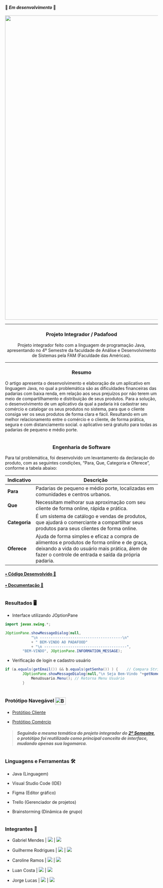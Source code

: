
#### 🚧 ***Em desenvolvimento*** 🚧

<div align = "center">
  <img width="1000px" src="https://github.com/Biellms/ProjetoIntegrador-Padafood/blob/main/Documentação/Padafood.png"/>
  <hr>
  <h3>
  <b>Projeto Integrador / Padafood</b></br></div>

  <div align = "center">
  <p>Projeto integrador feito com a linguagem de programação Java, apresentando no 4º Semestre da faculdade de Análise e Desenvolvimento de Sistemas pela FAM (Faculdade das Américas).
  </p>
  </div>

<hr>

<div align="center">
  <h3><b>Resumo</b></h3>
  </div>
  
O artigo apresenta o desenvolvimento e elaboração de um aplicativo em linguagem Java, no qual a problemática são as dificuldades financeiras das padarias com baixa renda, em relação aos seus prejuízos por não terem um meio de compartilhamento e distribuição de seus produtos. Para a solução, o desenvolvimento de um aplicativo da qual a padaria irá cadastrar seu comércio e catalogar os seus produtos no sistema, para que o cliente consiga ver os seus produtos de forma clara e fácil. Resultando em um melhor relacionamento entre o comércio e o cliente, de forma prática, segura e com distanciamento social. o aplicativo será gratuito para todas as padarias de pequeno e médio porte.

#

<div align="center">
  <h3><b>Engenharia de Software</b></h3>
  </div>

Para tal problemática, foi desenvolvido um levantamento da declaração do produto, com as seguintes condições, “Para, Que, Categoria e Oferece”, conforme a tabela abaixo: 

| Indicativo               | Descrição                                                    |
| ------------------------- | ------------------------------------------------------------ |
| **Para**            | Padarias de pequeno e médio porte, localizadas em comunidades e centros urbanos. |
| **Que** | Necessitam melhorar sua aproximação com seu cliente de forma online, rápida e prática. |
| **Categoria**            | É um sistema de catálogo e vendas de produtos, que ajudará o comerciante a compartilhar seus produtos para seus clientes de forma online. |
| **Oferece**            | Ajuda de forma simples e eficaz a compra de alimentos e produtos de forma online e de graça, deixando a vida do usuário mais prática, álem de fazer o controle de entrada e saída da própria padaria. |

<h4><b><a href="https://github.com/Biellms/ProjetoIntegrador-Padafood/tree/main/Padafood" target="_blank"><p target="_blank">• Código Desenvolvido 📝</a></b></h3>

<h4><b><a href="https://github.com/Biellms/ProjetoIntegrador-Padafood/tree/main/Documentação" target="_blank"><p target="blank">• Documentação 📄</a></b></h3>

#

### **Resultados** 🖥️
- Interface utilizando JOptionPane
```java
import javax.swing.*;

JOptionPane.showMessageDialog(null,
			"\n --------------------------------------\n"
			+ " BEM-VINDO AO PADAFOOD"
			+ "\n --------------------------------------",
        "BEM-VINDO", JOptionPane.INFORMATION_MESSAGE);
```
- Verificação de login e cadastro usuário
```java
if (a.equals(getEmail()) && b.equals(getSenha()) ) {	// Compara Strings
		JOptionPane.showMessageDialog(null,"\n Seja Bem-Vindo "+getNome()+"!!    ");
			MenuUsuario.Menu(); // Retorna Menu Usuário
		}
```

#
  
### **Protótipo Navegável** <img align="center" alt="Biell-Figma" height="25" width="35" src="https://cdn.jsdelivr.net/gh/devicons/devicon/icons/figma/figma-original.svg"/>

- <a href="https://www.figma.com/proto/i14AMF1MmQgTUmFb4pOCOS/PadaFoodCliente?node-id=422%3A835&scaling=scale-down&page-id=0%3A1&starting-point-node-id=422%3A835" target="_blank"><p target="_blank">Protótipo Cliente</a>
- <a href="https://www.figma.com/proto/uhLtWcCpxz3ycuMpXGhsio/Padafood?node-id=1427%3A508&scaling=scale-down&page-id=0%3A1&starting-point-node-id=1426%3A0&show-proto-sidebar=1" target="_blank"><p target="_blank">Protótipo Comércio</a>

> ##### Seguindo a mesma temática do projeto integrador do [2º Semestre](https://github.com/Biellms/ProjetoIntegrador-DeliveryC), o protótipo foi reutilizado como principal conceito de interface, mudando apenas sua logomarca.

#

### **Linguagens e Ferramentas** 🛠
- Java (Linguagem)
- Visual Studio Code (IDE)
- Figma (Editor gráfico)
- Trello (Gerenciador de projetos)

- Brainstorming (Dinâmica de grupo)

#

### **Integrantes** 🤖

- Gabriel Mendes |  <a href="https://www.linkedin.com/in/gabriel-mendes-0706ab1b8" target="_blank"><img src="https://img.shields.io/badge/-Linkedin-blue" target="_blank"></a> |  <a href="https://github.com/Biellms" target="_blank"><img src="https://img.shields.io/badge/-Github-gray" target="_blank"></a> 
- Guilherme Rodrigues |  <a href="https://www.linkedin.com/in/guilhermedev/" target="_blank"><img src="https://img.shields.io/badge/-Linkedin-blue" target="_blank"></a> |  <a href="https://github.com/GuilhermeRodriguesSantos?tab=repositories" target="_blank"><img src="https://img.shields.io/badge/-Github-gray" target="_blank"></a>
- Caroline Ramos |  <a href="https://www.linkedin.com/in/caroline-ramos-345654168/" target="_blank"><img src="https://img.shields.io/badge/-Linkedin-blue" target="_blank"></a> |  <a href="https://github.com/Carol-Ramos" target="_blank"><img src="https://img.shields.io/badge/-Github-gray" target="_blank"></a>
- Luan Costa |  <a href="https://www.linkedin.com/in/luan-costa-b34106121/" target="_blank"><img src="https://img.shields.io/badge/-Linkedin-blue" target="_blank"></a> |  <a href="https://github.com/LuanC-1" target="_blank"><img src="https://img.shields.io/badge/-Github-gray" target="_blank"></a>

- Jorge Lucas | <a href="https://www.linkedin.com/in/jorge-lucas-8a6160181/" target="_blank"><img src="https://img.shields.io/badge/-Linkedin-blue" target="_blank"></a> |  <a href="jorgelucastanan@gmail.com" target="_blank"><img src="https://img.shields.io/badge/-Email-gray" target="_blank"></a>
